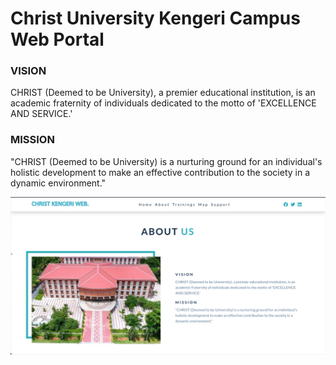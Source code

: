 # Christ University Kengeri Campus Web Portal

### VISION
CHRIST (Deemed to be University), a premier educational institution, is an academic fraternity of individuals dedicated to the motto of 'EXCELLENCE AND SERVICE.'

### MISSION
"CHRIST (Deemed to be University) is a nurturing ground for an individual's holistic development to make an effective contribution to the society in a dynamic environment."

![home](images/home.png)